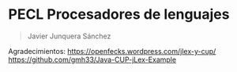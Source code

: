 # PECL Procesadores de lenguajes

> Javier Junquera Sánchez

Agradecimientos:
https://openfecks.wordpress.com/jlex-y-cup/
https://github.com/gmh33/Java-CUP-jLex-Example
